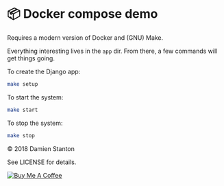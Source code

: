 # 📦  Docker compose demo

Requires a modern version of Docker and (GNU) Make.

Everything interesting lives in the `app` dir. From there, a few commands will get things going.

To create the Django app:
```sh
make setup
```

To start the system:
```sh
make start
```

To stop the system:
```sh
make stop
```

© 2018 Damien Stanton

See LICENSE for details.

[![Buy Me A Coffee](https://www.buymeacoffee.com/assets/img/custom_images/white_img.png)](https://www.buymeacoffee.com/damienstanton)
